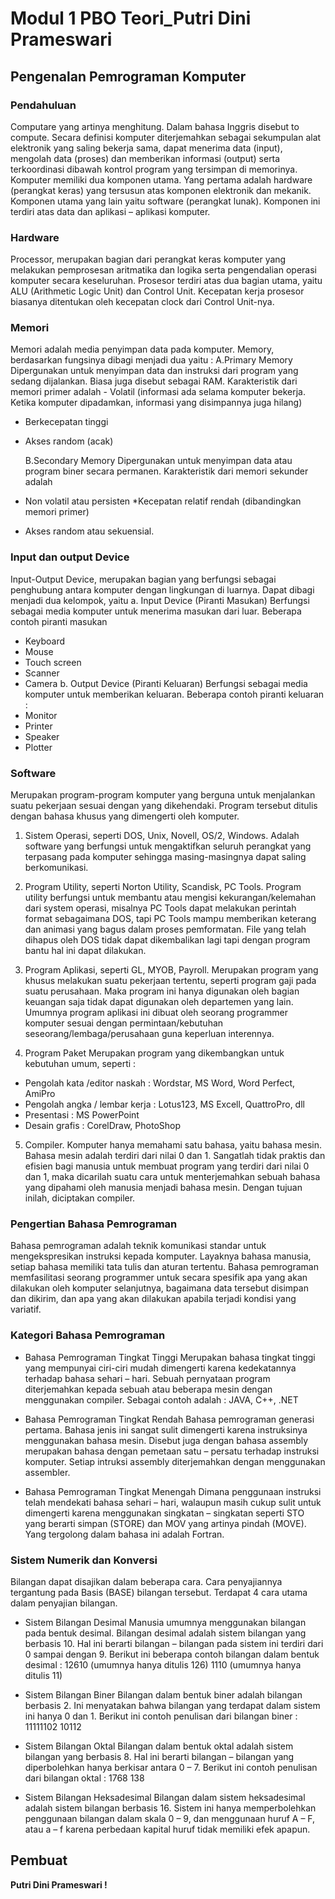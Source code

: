 # Modul 1 PBO Teori_Putri Dini Prameswari

## Pengenalan Pemrograman Komputer

### Pendahuluan
Computare yang artinya menghitung. Dalam bahasa Inggris disebut to compute. Secara definisi komputer diterjemahkan sebagai sekumpulan alat elektronik yang saling bekerja sama, dapat menerima data (input), mengolah data (proses) dan memberikan informasi (output) serta terkoordinasi dibawah kontrol program yang tersimpan di memorinya. Komputer memiliki dua komponen utama. Yang pertama adalah hardware (perangkat keras) yang tersusun atas komponen elektronik dan mekanik. Komponen utama yang lain yaitu software (perangkat lunak). Komponen ini terdiri atas data dan aplikasi – aplikasi komputer.

### Hardware
Processor, merupakan bagian dari perangkat keras komputer yang melakukan pemprosesan aritmatika dan logika serta pengendalian operasi komputer secara keseluruhan. Prosesor terdiri atas dua bagian utama, yaitu ALU (Arithmetic Logic Unit) dan Control Unit. Kecepatan kerja prosesor biasanya ditentukan oleh kecepatan clock dari Control Unit-nya.

### Memori
Memori adalah media penyimpan data pada komputer. Memory, berdasarkan fungsinya dibagi menjadi dua yaitu :
  A.Primary Memory Dipergunakan untuk menyimpan data dan instruksi dari program yang sedang dijalankan. Biasa juga disebut sebagai RAM. Karakteristik dari memori primer adalah - Volatil (informasi ada selama komputer bekerja. Ketika komputer dipadamkan, informasi yang disimpannya juga hilang) 
* Berkecepatan tinggi 
* Akses random (acak)

  B.Secondary Memory Dipergunakan untuk menyimpan data atau program biner secara permanen. Karakteristik dari memori sekunder adalah 
* Non volatil atau persisten 
*Kecepatan relatif rendah (dibandingkan memori primer) 
* Akses random atau sekuensial.

 
### Input dan output Device
Input-Output Device, merupakan bagian yang berfungsi sebagai penghubung antara komputer dengan lingkungan di luarnya. Dapat dibagi menjadi dua kelompok, yaitu 
a.	Input Device (Piranti Masukan) 
Berfungsi sebagai media komputer untuk menerima masukan dari luar. Beberapa contoh piranti masukan
* Keyboard 
* Mouse 
* Touch screen 
* Scanner 
* Camera
 b. Output Device (Piranti Keluaran) 
Berfungsi sebagai media komputer untuk memberikan keluaran. Beberapa contoh piranti keluaran : 
* Monitor 
* Printer 
* Speaker 
* Plotter

### Software
Merupakan program-program komputer yang berguna untuk menjalankan suatu pekerjaan sesuai dengan yang dikehendaki. Program tersebut ditulis dengan bahasa khusus yang dimengerti oleh komputer.
1.	Sistem Operasi, seperti DOS, Unix, Novell, OS/2, Windows. Adalah software yang berfungsi untuk mengaktifkan seluruh perangkat yang terpasang pada komputer sehingga masing-masingnya dapat saling berkomunikasi.
2. Program Utility, seperti Norton Utility, Scandisk, PC Tools. 
Program utility berfungsi untuk membantu atau mengisi kekurangan/kelemahan dari 
system operasi, misalnya PC Tools dapat melakukan perintah format sebagaimana 
DOS, tapi PC Tools mampu memberikan keterang dan animasi yang bagus dalam 
proses pemformatan. File yang telah dihapus oleh DOS tidak dapat dikembalikan lagi 
tapi dengan program bantu hal ini dapat dilakukan.
 
3. Program Aplikasi, seperti GL, MYOB, Payroll. 
Merupakan program yang khusus melakukan suatu pekerjaan tertentu, seperti 
program gaji pada suatu perusahaan. Maka program ini hanya digunakan oleh bagian 
keuangan saja tidak dapat digunakan oleh departemen yang lain. Umumnya program 
aplikasi ini dibuat oleh seorang programmer komputer sesuai dengan 
permintaan/kebutuhan seseorang/lembaga/perusahaan guna keperluan interennya. 

4. Program Paket 
Merupakan program yang dikembangkan untuk kebutuhan umum, seperti : 
* Pengolah kata /editor naskah : Wordstar, MS Word, Word Perfect, AmiPro 
* Pengolah angka / lembar kerja : Lotus123, MS Excell, QuattroPro, dll 
* Presentasi : MS PowerPoint 
* Desain grafis : CorelDraw, PhotoShop 

5. Compiler. 
Komputer hanya memahami satu bahasa, yaitu bahasa mesin. Bahasa mesin adalah 
terdiri dari nilai 0 dan 1. Sangatlah tidak praktis dan efisien bagi manusia untuk 
membuat program yang terdiri dari nilai 0 dan 1, maka dicarilah suatu cara untuk 
menterjemahkan sebuah bahasa yang dipahami oleh manusia menjadi bahasa mesin. 
Dengan tujuan inilah, diciptakan compiler.

### Pengertian Bahasa Pemrograman
Bahasa pemrograman adalah teknik komunikasi standar untuk mengekspresikan instruksi kepada komputer. Layaknya bahasa manusia, setiap bahasa memiliki tata tulis dan aturan tertentu. Bahasa pemrograman memfasilitasi seorang programmer untuk secara spesifik apa yang akan dilakukan oleh komputer selanjutnya, bagaimana data tersebut disimpan dan dikirim, dan apa yang akan dilakukan apabila terjadi kondisi yang variatif.

### Kategori Bahasa Pemrograman
* Bahasa Pemrograman Tingkat Tinggi 
Merupakan bahasa tingkat tinggi yang mempunyai ciri-ciri mudah dimengerti karena 
kedekatannya terhadap bahasa sehari – hari. Sebuah pernyataan program 
diterjemahkan kepada sebuah atau beberapa mesin dengan menggunakan 
compiler. 
Sebagai contoh adalah : JAVA, C++, .NET 

* Bahasa Pemrograman Tingkat Rendah 
Bahasa pemrograman generasi pertama. Bahasa jenis ini sangat sulit dimengerti 
karena instruksinya menggunakan bahasa mesin. Disebut juga dengan bahasa 
assembly merupakan bahasa dengan pemetaan satu – persatu terhadap instruksi 
komputer. Setiap intruksi assembly diterjemahkan dengan menggunakan 
assembler. 

* Bahasa Pemrograman Tingkat Menengah 
Dimana penggunaan instruksi telah mendekati bahasa sehari – hari, walaupun masih 
cukup sulit untuk dimengerti karena menggunakan singkatan – singkatan seperti 
STO yang berarti simpan (STORE) dan MOV yang artinya pindah (MOVE). Yang 
tergolong dalam bahasa ini adalah Fortran.

### Sistem Numerik dan Konversi
Bilangan dapat disajikan dalam beberapa cara. Cara penyajiannya tergantung pada Basis 
(BASE) bilangan tersebut. Terdapat 4 cara utama dalam penyajian bilangan. 
* Sistem Bilangan Desimal 
Manusia umumnya menggunakan bilangan pada bentuk desimal. Bilangan desimal 
adalah sistem bilangan yang berbasis 10. Hal ini berarti bilangan – bilangan pada sistem 
ini terdiri dari 0 sampai dengan 9. Berikut ini beberapa contoh bilangan dalam bentuk 
desimal : 
12610 (umumnya hanya ditulis 126) 
1110 (umumnya hanya ditulis 11) 

* Sistem Bilangan Biner 
Bilangan dalam bentuk biner adalah bilangan berbasis 2. Ini menyatakan bahwa 
bilangan yang terdapat dalam sistem ini hanya 0 dan 1. Berikut ini contoh penulisan dari 
bilangan biner : 
11111102 
10112 

* Sistem Bilangan Oktal 
Bilangan dalam bentuk oktal adalah sistem bilangan yang berbasis 8. Hal ini berarti 
bilangan – bilangan yang diperbolehkan hanya berkisar antara 0 – 7. Berikut ini contoh 
penulisan dari bilangan oktal : 
1768 
138 

* Sistem Bilangan Heksadesimal 
Bilangan dalam sistem heksadesimal adalah sistem bilangan berbasis 16. Sistem ini 
hanya memperbolehkan penggunaan bilangan dalam skala 0 – 9, dan menggunaan 
huruf A – F, atau a – f karena perbedaan kapital huruf tidak memiliki efek apapun. 

## Pembuat


**Putri Dini Prameswari !**